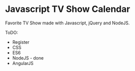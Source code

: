 Javascript TV Show Calendar
================================

Favorite TV Show made with Javascript, jQuery and NodeJS.

ToDO: 
  - Register
  - CSS
  - ES6
  - NodeJS - done
  - AngularJS
